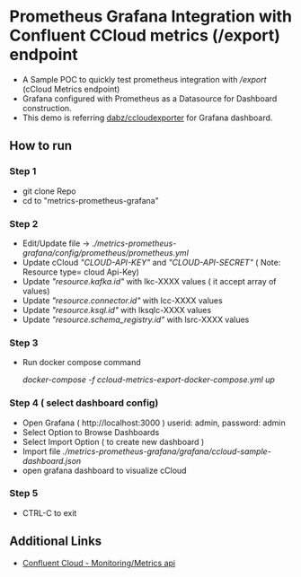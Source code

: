 # Prometheus Grafana Integration with Confluent CCloud metrics (/export) endpoint 
* A Sample POC to quickly test  prometheus integration with  */export* (cCloud Metrics endpoint)
* Grafana configured with Prometheus as a Datasource for  Dashboard construction.
* This demo is referring [dabz/ccloudexporter](https://github.com/Dabz/ccloudexporter)  for Grafana dashboard.

## How to run

### Step 1
* git clone Repo
* cd to "metrics-prometheus-grafana"
### Step 2
* Edit/Update file ->   *./metrics-prometheus-grafana/config/prometheus/prometheus.yml*
* Update cCloud *"CLOUD-API-KEY"* and *"CLOUD-API-SECRET"* ( Note: Resource type= cloud Api-Key)
* Update *"resource.kafka.id"* with lkc-XXXX values ( it accept array of values)
* Update *"resource.connector.id"* with  lcc-XXXX values
* Update *"resource.ksql.id"* with lksqlc-XXXX values
* Update *"resource.schema_registry.id"* with lsrc-XXXX values
### Step 3

* Run docker compose command
 
     *docker-compose -f ccloud-metrics-export-docker-compose.yml up*

### Step 4 ( select dashboard config)
* Open Grafana ( http://localhost:3000 ) 
     userid: admin, password: admin
* Select Option to Browse Dashboards
* Select Import Option ( to create new dashboard )
* Import file *./metrics-prometheus-grafana/grafana/ccloud-sample-dashboard.json*
* open grafana dashboard to visualize cCloud 

### Step 5
* CTRL-C to exit

## Additional Links
* [ Confluent Cloud - Monitoring/Metrics api](https://docs.confluent.io/cloud/current/monitoring/metrics-api.html)
